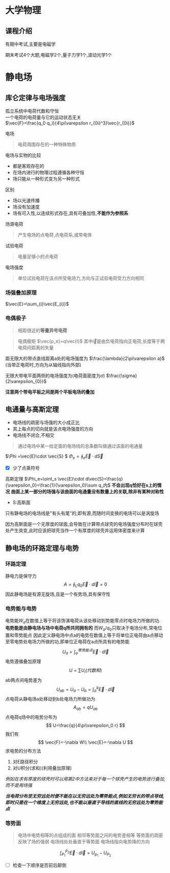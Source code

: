 # 大学物理

## 课程介绍

有期中考试,主要是电磁学

期末考试4个大题,电磁学2个,量子力学1个,波动光学1个

# 静电场

## 库仑定律与电场强度

孤立系统中电荷代数和守恒  
一个电荷的电荷量与它的运动状态无关  
$\vec{F}=\frac{q_0 q_i}{4\pi\varepsilon r_{0i}^3}\vec{r_{0i}}$

电场
>电荷周围存在的一种特殊物质

电场与实物的比较

- 都是客观存在的
- 在场内进行的物理过程遵循各种守恒
- 场只能从一种形式变为另一种形式

区别

- 场以光速传播
- 场没有加速度
- 场有可入性,以连续形式存在,具有可叠加性,**不能作为参照系**

场源电荷
>产生电场的点电荷,点电荷系,或带电体

试验电荷
>电量足够小的点电荷

电场强度
>单位试验电荷在该点所受电场力,方向与正试验电荷受力方向相同

### 场强叠加原理

$\vec{E}=\sum_{i}\vec{E_{i}}$

### 电偶极子

>相距很近的**等量异号电荷**

>电偶极矩 $\vec{p_e}=q\vec{l}$
其中$\vec{l}$是由负电荷指向正电荷,长度等于两电荷间距离的矢量

距无限大的带点直线距离a处的电场强度为
$\frac{\lambda}{2\pi\varepsilon a}$
(当带正电荷时,方向为从轴线指向外部)

无限大带电平面两侧的电场强度为(电荷面密度为$\sigma$)
$\frac{\sigma}{2\varepsilon_{0}}$

**注意两个带电平板之间是两个平板电场的叠加**

## 电通量与高斯定理

- 电场线的疏密与场强的大小成正比
- 其上每点的切向就是该点电场强度的方向
- 电场线不闭合,不相交

>通过电场中某一给定面的电场线的总条数叫做通过该面的电通量

$\Phi =\vec{E}\cdot \vec{S} $
$\Phi_{e}=\oint_{e}\vec{E}\cdot d\vec{S}$

- [x] 少了点乘符号

高斯定理
$\Phi_e=\oint_s \vec{E}\cdot d\vec{S}=\frac{q}{\varepsilon_0}=\frac{1}{\varepsilon_0}\sum q_内$
**不会出现q恰好在s上的情况**
**曲面上某一部分的场强与该曲面的电通量没有数量上的关联,除非有某种对称性**

- S:高斯面

只有静电场的电场线是"有头有尾"的,即有源,而随时间变换的电场可以是涡旋场

因为高斯面是一个无厚度的球面,会导致在计算带点球壳的电场强度分布时在球壳处产生突变,此时应该把球壳当作一个有厚度的球壳并运用体密度来计算

## 静电场的环路定理与电势

### 环路定理

静电力是保守力
$$
A=\oint_L q_0\vec{E}\cdot d\vec{l}=0
$$
因此静电场是有源无旋场,且是一个有势场,具有保守性  

### 电势能与电势

电势能$W_a$在数值上等于将该饰演电荷从该处移动到势能零点时电场力所做的功.
**电势能是由静电场与场中电荷q所共同拥有的**
而$W_a/q_0$只取决于电场分布,常电位置和零势能点
因此定义静电场中点a的电势在数值上等于将单位正电荷由a点移动至零电势处电场力所做的功,即单位正电荷在a点所具有的电势能
$$
U_a=\int_a^{零势能点} \vec{E}\cdot d\vec{l}
$$
电势遵循叠加原理 $$
U=\sum U_i(代数和)
$$
ab两点间电势差为
$$
U_{ab}=U_a-U_b=\int^b_a\vec{E}\cdot d\vec{l}
$$
点电荷从静电场a处移动到b处电场力所做功为
$$
A_{ab}=qU_{ab}
$$
点电荷q场中的电势分布为
$$
U=\frac{q}{4\pi\varepsilon_0 r}
$$
我们有 $$
\vec{F}=-\nabla W\\
\vec{E}=-\nabla U
$$
求电势的分布方法
1. 对E路径积分
2. 对U积分(求和)(利用叠加原理)

*例如在求有厚度的球壳时可以用第2中方法来对于每一个球壳产生的电势进行叠加,而不是用场强*

***当电荷分布至无穷远处时便不能在以无穷远处为零势能点,例如无穷长的带点导线,即时只是在一个维度上无穷远处,也不能以垂直于导线的直线的无穷远处为零势能点***

### 等势面

> 电场中电势相等的点组成的面
> 相邻等势面之间的电势差相等
> 等势面的疏密反映了场的强弱
> 电场线处处垂直于等势面
> 电场线指向电势降的方向

$$
\int _{P_1}^{P_2}\vec{E}\cdot d \vec{l}=U_{p_1}-U_{P_2}
$$
- [ ] 检查一下顺序是否前后颠倒